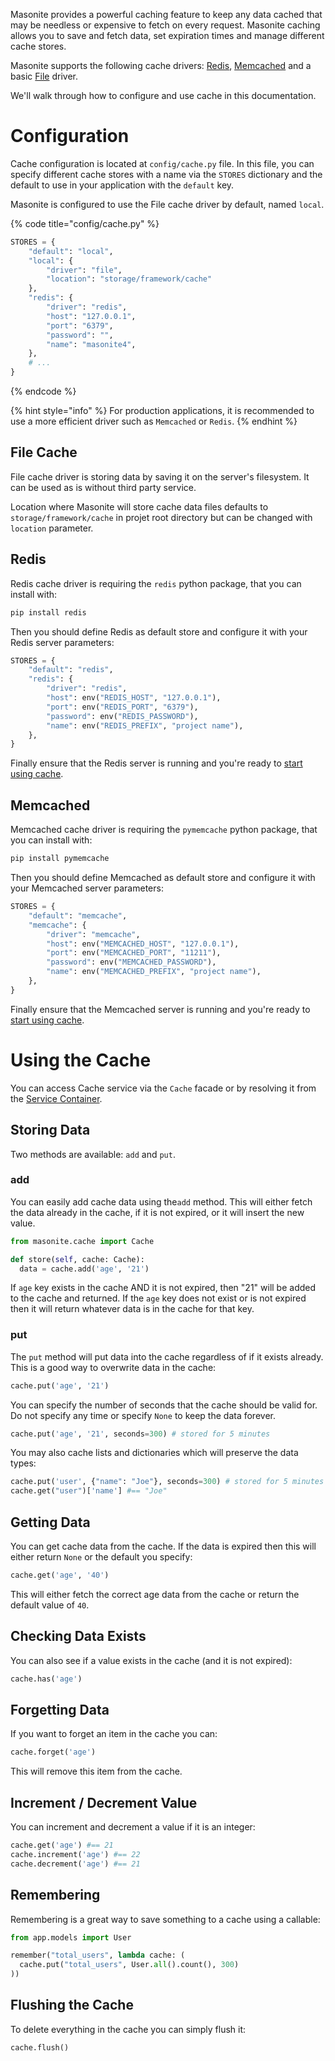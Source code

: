 Masonite provides a powerful caching feature to keep any data cached that may be needless or expensive to fetch on every request. Masonite caching allows you to save and fetch data, set expiration times and manage different cache stores.

Masonite supports the following cache drivers: [Redis](#redis), [Memcached](#memcached) and a basic [File](#file-cache) driver.

We'll walk through how to configure and use cache in this documentation.

# Configuration

Cache configuration is located at `config/cache.py` file. In this file, you can specify different
cache stores with a name via the `STORES` dictionary and the default to use in your application with the `default` key.

Masonite is configured to use the File cache driver by default, named `local`.

{% code title="config/cache.py" %}
```python
STORES = {
    "default": "local",
    "local": {
        "driver": "file",
        "location": "storage/framework/cache"
    },
    "redis": {
        "driver": "redis",
        "host": "127.0.0.1",
        "port": "6379",
        "password": "",
        "name": "masonite4",
    },
    # ...
}
```
{% endcode %}

{% hint style="info" %}
For production applications, it is recommended to use a more efficient driver such as `Memcached` or `Redis`.
{% endhint %}

## File Cache

File cache driver is storing data by saving it on the server's filesystem. It can be used as is
without third party service.

Location where Masonite will store cache data files defaults to `storage/framework/cache` in projet
root directory but can be changed with `location` parameter.

## Redis

Redis cache driver is requiring the `redis` python package, that you can install with:
```bash
pip install redis
```

Then you should define Redis as default store and configure it with your Redis server parameters:
```python
STORES = {
    "default": "redis",
    "redis": {
        "driver": "redis",
        "host": env("REDIS_HOST", "127.0.0.1"),
        "port": env("REDIS_PORT", "6379"),
        "password": env("REDIS_PASSWORD"),
        "name": env("REDIS_PREFIX", "project name"),
    },
}
```

Finally ensure that the Redis server is running and you're ready to [start using cache](#using-the-cache).


## Memcached

Memcached cache driver is requiring the `pymemcache` python package, that you can install with:

```bash
pip install pymemcache
```

Then you should define Memcached as default store and configure it with your Memcached server parameters:

```python
STORES = {
    "default": "memcache",
    "memcache": {
        "driver": "memcache",
        "host": env("MEMCACHED_HOST", "127.0.0.1"),
        "port": env("MEMCACHED_PORT", "11211"),
        "password": env("MEMCACHED_PASSWORD"),
        "name": env("MEMCACHED_PREFIX", "project name"),
    },
}
```

Finally ensure that the Memcached server is running and you're ready to [start using cache](#using-the-cache).


# Using the Cache

You can access Cache service via the `Cache` facade or by resolving it from the [Service Container](architecture/service-container.md).

## Storing Data

Two methods are available: `add` and `put`.

### add
You can easily add cache data using the`add` method. This will either fetch the data already in the cache, if it is not expired, or it will insert the new value.

```python
from masonite.cache import Cache

def store(self, cache: Cache):
  data = cache.add('age', '21')
```

If `age` key exists in the cache AND it is not expired, then "21" will be added to the cache and returned. If the `age` key does not exist or is not expired then it will return whatever data is in the cache for that key.

### put

The `put` method will put data into the cache regardless of if it exists already. This is a good way to overwrite data in the cache:

```python
cache.put('age', '21')
```

You can specify the number of seconds that the cache should be valid for. Do not specify any time or specify `None` to keep the data forever.

```python
cache.put('age', '21', seconds=300) # stored for 5 minutes
```

You may also cache lists and dictionaries which will preserve the data types:

```python
cache.put('user', {"name": "Joe"}, seconds=300) # stored for 5 minutes
cache.get("user")['name'] #== "Joe"
```

## Getting Data

You can get cache data from the cache. If the data is expired then this will either return `None` or the default you specify:

```python
cache.get('age', '40')
```

This will either fetch the correct age data from the cache or return the default value of `40`.

## Checking Data Exists

You can also see if a value exists in the cache (and it is not expired):

```python
cache.has('age')
```

## Forgetting Data

If you want to forget an item in the cache you can:

```python
cache.forget('age')
```

This will remove this item from the cache.

## Increment / Decrement Value

You can increment and decrement a value if it is an integer:

```python
cache.get('age') #== 21
cache.increment('age') #== 22
cache.decrement('age') #== 21
```

## Remembering

Remembering is a great way to save something to a cache using a callable:

```python
from app.models import User

remember("total_users", lambda cache: (
  cache.put("total_users", User.all().count(), 300)
))
```

## Flushing the Cache

To delete everything in the cache you can simply flush it:

```python
cache.flush()
```
